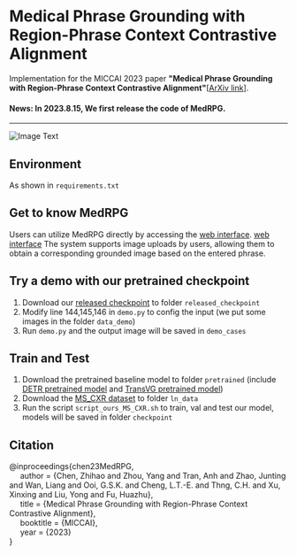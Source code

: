 # Medical Phrase Grounding with Region-Phrase Context Contrastive Alignment
Implementation for the MICCAI 2023 paper **"Medical Phrase Grounding with Region-Phrase Context Contrastive Alignment"**[[ArXiv link](https://arxiv.org/abs/2303.07618)].  

#### News: In 2023.8.15, We first release the code of MedRPG.

***
![Image Text](https://github.com/eraserNut/MedRPG/blob/master/figures/framework.png)
## Environment
As shown in ```requirements.txt```

## Get to know MedRPG
Users can utilize MedRPG directly by accessing the [web interface](3.0.76.41:7860). [web interface](https://drive.google.com/file/d/1STt5oG52YenG3XLYyjOm13HsVdFLrKKv/view?usp=sharing) The system supports image uploads by users, allowing them to obtain a corresponding grounded image based on the entered phrase.

## Try a demo with our pretrained checkpoint
1. Download our [released checkpoint](https://drive.google.com/file/d/1STt5oG52YenG3XLYyjOm13HsVdFLrKKv/view?usp=sharing) to folder ```released_checkpoint```
2. Modify line 144,145,146 in ```demo.py``` to config the input (we put some images in the folder ```data_demo```)
3. Run ```demo.py``` and the output image will be saved in ```demo_cases```

## Train and Test
1. Download the pretrained baseline model to folder ```pretrained``` (include [DETR pretrained model](https://drive.google.com/file/d/1ZhDVssCXjm5ZnfObeF9eCtj9C90G1c-D/view?usp=sharing) and [TransVG pretrained model](https://drive.google.com/file/d/1xDd19fFEmvl0uzs8LmMM6OFXkO5ZjTsU/view?usp=sharing))
2. Download the [MS_CXR dataset](https://drive.google.com/file/d/1ATalb6PKdCJL1XXPIWlO_lEhYWNa8iQI/view?usp=sharing) to folder ```ln_data```
3. Run the script ```script_ours_MS_CXR.sh``` to train, val and test our model, models will be saved in folder ```checkpoint```

## Citation
@inproceedings{chen23MedRPG,   
&nbsp;&nbsp;&nbsp;&nbsp;  author = {Chen, Zhihao and Zhou, Yang and Tran, Anh and Zhao, Junting and Wan, Liang and Ooi, G.S.K. and Cheng, L.T.-E. and Thng, C.H. and Xu, Xinxing and Liu, Yong and Fu, Huazhu},    
&nbsp;&nbsp;&nbsp;&nbsp;  title = {Medical Phrase Grounding with Region-Phrase Context Contrastive Alignment},    
&nbsp;&nbsp;&nbsp;&nbsp;  booktitle = {MICCAI},    
&nbsp;&nbsp;&nbsp;&nbsp;  year  = {2023}    
}
